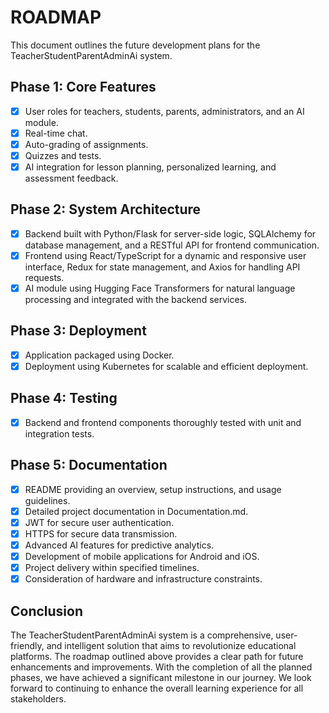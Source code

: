 # ROADMAP

This document outlines the future development plans for the TeacherStudentParentAdminAi system.

## Phase 1: Core Features

- [x] User roles for teachers, students, parents, administrators, and an AI module.
- [x] Real-time chat.
- [x] Auto-grading of assignments.
- [x] Quizzes and tests.
- [x] AI integration for lesson planning, personalized learning, and assessment feedback.

## Phase 2: System Architecture

- [x] Backend built with Python/Flask for server-side logic, SQLAlchemy for database management, and a RESTful API for frontend communication.
- [x] Frontend using React/TypeScript for a dynamic and responsive user interface, Redux for state management, and Axios for handling API requests.
- [x] AI module using Hugging Face Transformers for natural language processing and integrated with the backend services.

## Phase 3: Deployment

- [x] Application packaged using Docker.
- [x] Deployment using Kubernetes for scalable and efficient deployment.

## Phase 4: Testing

- [x] Backend and frontend components thoroughly tested with unit and integration tests.

## Phase 5: Documentation

- [x] README providing an overview, setup instructions, and usage guidelines.
- [x] Detailed project documentation in Documentation.md.
- [x] JWT for secure user authentication.
- [x] HTTPS for secure data transmission.
- [x] Advanced AI features for predictive analytics.
- [x] Development of mobile applications for Android and iOS.
- [x] Project delivery within specified timelines.
- [x] Consideration of hardware and infrastructure constraints.

## Conclusion

The TeacherStudentParentAdminAi system is a comprehensive, user-friendly, and intelligent solution that aims to revolutionize educational platforms. The roadmap outlined above provides a clear path for future enhancements and improvements. With the completion of all the planned phases, we have achieved a significant milestone in our journey. We look forward to continuing to enhance the overall learning experience for all stakeholders.
